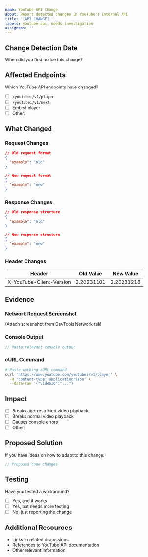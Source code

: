 ```yaml
---
name: YouTube API Change
about: Report detected changes in YouTube's internal API
title: '[API CHANGE] '
labels: youtube-api, needs-investigation
assignees: ''
---
```


## Change Detection Date

When did you first notice this change?

## Affected Endpoints

Which YouTube API endpoints have changed?

- [ ] `/youtubei/v1/player`
- [ ] `/youtubei/v1/next`
- [ ] Embed player
- [ ] Other:

## What Changed

### Request Changes
```json
// Old request format
{
  "example": "old"
}

// New request format
{
  "example": "new"
}
```

### Response Changes
```json
// Old response structure
{
  "example": "old"
}

// New response structure
{
  "example": "new"
}
```

### Header Changes

| Header | Old Value | New Value |
|--------|-----------|-----------|
| X-YouTube-Client-Version | 2.20231101 | 2.20231218 |

## Evidence

### Network Request Screenshot
(Attach screenshot from DevTools Network tab)

### Console Output
```javascript
// Paste relevant console output
```

### cURL Command
```bash
# Paste working cURL command
curl 'https://www.youtube.com/youtubei/v1/player' \
  -H 'content-type: application/json' \
  --data-raw '{"videoId":"..."}'
```

## Impact

- [ ] Breaks age-restricted video playback
- [ ] Breaks normal video playback
- [ ] Causes console errors
- [ ] Other:

## Proposed Solution

If you have ideas on how to adapt to this change:

```javascript
// Proposed code changes
```

## Testing

Have you tested a workaround?
- [ ] Yes, and it works
- [ ] Yes, but needs more testing
- [ ] No, just reporting the change

## Additional Resources

- Links to related discussions
- References to YouTube API documentation
- Other relevant information
